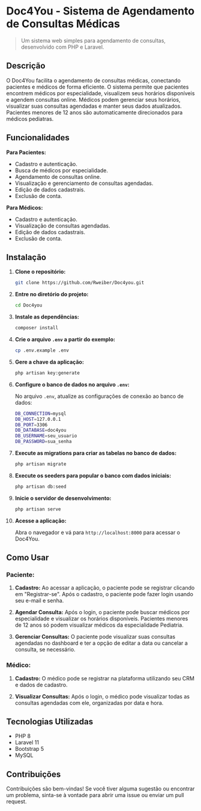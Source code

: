 # Doc4You - Sistema de Agendamento de Consultas Médicas

> Um sistema web simples para agendamento de consultas, desenvolvido com PHP e Laravel.

## Descrição

O Doc4You facilita o agendamento de consultas médicas, conectando pacientes e médicos de forma eficiente. O sistema permite que pacientes encontrem médicos por especialidade, visualizem seus horários disponíveis e agendem consultas online. Médicos podem gerenciar seus horários, visualizar suas consultas agendadas e manter seus dados atualizados. Pacientes menores de 12 anos são automaticamente direcionados para médicos pediatras.

## Funcionalidades

**Para Pacientes:**

- Cadastro e autenticação.
- Busca de médicos por especialidade.
- Agendamento de consultas online.
- Visualização e gerenciamento de consultas agendadas.
- Edição de dados cadastrais.
- Exclusão de conta.

**Para Médicos:**

- Cadastro e autenticação.
- Visualização de consultas agendadas.
- Edição de dados cadastrais.
- Exclusão de conta.

## Instalação

1. **Clone o repositório:**
    ```bash
    git clone https://github.com/Rweiber/Doc4you.git
    ```

2. **Entre no diretório do projeto:**
    ```bash
    cd Doc4you
    ```

3. **Instale as dependências:**
    ```bash
    composer install
    ```

4. **Crie o arquivo `.env` a partir do exemplo:**
    ```bash
    cp .env.example .env
    ```

5. **Gere a chave da aplicação:**
    ```bash
    php artisan key:generate
    ```

6. **Configure o banco de dados no arquivo `.env`:**

    No arquivo `.env`, atualize as configurações de conexão ao banco de dados:

    ```bash
    DB_CONNECTION=mysql
    DB_HOST=127.0.0.1
    DB_PORT=3306
    DB_DATABASE=doc4you
    DB_USERNAME=seu_usuario
    DB_PASSWORD=sua_senha
    ```

7. **Execute as migrations para criar as tabelas no banco de dados:**
    ```bash
    php artisan migrate
    ```

8. **Execute os seeders para popular o banco com dados iniciais:**
    ```bash
    php artisan db:seed
    ```

9. **Inicie o servidor de desenvolvimento:**
    ```bash
    php artisan serve
    ```

10. **Acesse a aplicação:**

    Abra o navegador e vá para `http://localhost:8000` para acessar o Doc4You.

## Como Usar

### Paciente:

1. **Cadastro:** 
   Ao acessar a aplicação, o paciente pode se registrar clicando em "Registrar-se". Após o cadastro, o paciente pode fazer login usando seu e-mail e senha.

2. **Agendar Consulta:**
   Após o login, o paciente pode buscar médicos por especialidade e visualizar os horários disponíveis. Pacientes menores de 12 anos só podem visualizar médicos da especialidade Pediatria.

3. **Gerenciar Consultas:**
   O paciente pode visualizar suas consultas agendadas no dashboard e ter a opção de editar a data ou cancelar a consulta, se necessário.

### Médico:

1. **Cadastro:** 
   O médico pode se registrar na plataforma utilizando seu CRM e dados de cadastro.

2. **Visualizar Consultas:**
   Após o login, o médico pode visualizar todas as consultas agendadas com ele, organizadas por data e hora.

## Tecnologias Utilizadas

- PHP 8
- Laravel 11
- Bootstrap 5
- MySQL

## Contribuições

Contribuições são bem-vindas! Se você tiver alguma sugestão ou encontrar um problema, sinta-se à vontade para abrir uma issue ou enviar um pull request.

